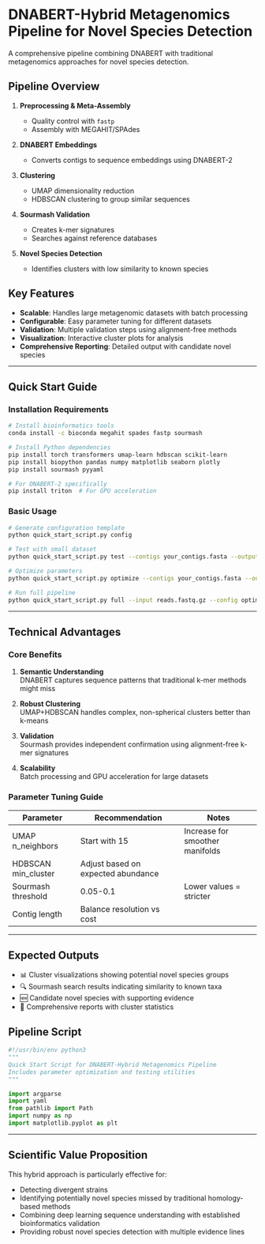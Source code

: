 # DNABERT-Hybrid Metagenomics Pipeline for Novel Species Detection

A comprehensive pipeline combining DNABERT with traditional metagenomics approaches for novel species detection.

## Pipeline Overview

1. **Preprocessing & Meta-Assembly**
   - Quality control with `fastp`
   - Assembly with MEGAHIT/SPAdes

2. **DNABERT Embeddings**
   - Converts contigs to sequence embeddings using DNABERT-2

3. **Clustering**
   - UMAP dimensionality reduction
   - HDBSCAN clustering to group similar sequences

4. **Sourmash Validation**
   - Creates k-mer signatures
   - Searches against reference databases

5. **Novel Species Detection**
   - Identifies clusters with low similarity to known species

## Key Features

- **Scalable**: Handles large metagenomic datasets with batch processing
- **Configurable**: Easy parameter tuning for different datasets
- **Validation**: Multiple validation steps using alignment-free methods
- **Visualization**: Interactive cluster plots for analysis
- **Comprehensive Reporting**: Detailed output with candidate novel species

---

## Quick Start Guide

### Installation Requirements

```bash
# Install bioinformatics tools
conda install -c bioconda megahit spades fastp sourmash

# Install Python dependencies
pip install torch transformers umap-learn hdbscan scikit-learn
pip install biopython pandas numpy matplotlib seaborn plotly
pip install sourmash pyyaml

# For DNABERT-2 specifically
pip install triton  # For GPU acceleration
```

### Basic Usage

```bash
# Generate configuration template
python quick_start_script.py config

# Test with small dataset
python quick_start_script.py test --contigs your_contigs.fasta --output test_run

# Optimize parameters
python quick_start_script.py optimize --contigs your_contigs.fasta --output optimization

# Run full pipeline
python quick_start_script.py full --input reads.fastq.gz --config optimized_config.yaml --database sourmash_db.sbt.zip
```

---

## Technical Advantages

### Core Benefits

1. **Semantic Understanding**  
   DNABERT captures sequence patterns that traditional k-mer methods might miss

2. **Robust Clustering**  
   UMAP+HDBSCAN handles complex, non-spherical clusters better than k-means

3. **Validation**  
   Sourmash provides independent confirmation using alignment-free k-mer signatures

4. **Scalability**  
   Batch processing and GPU acceleration for large datasets

### Parameter Tuning Guide

| Parameter            | Recommendation                     | Notes                          |
|----------------------|------------------------------------|--------------------------------|
| UMAP n_neighbors     | Start with 15                      | Increase for smoother manifolds|
| HDBSCAN min_cluster  | Adjust based on expected abundance |                                |
| Sourmash threshold   | 0.05-0.1                           | Lower values = stricter        |
| Contig length        | Balance resolution vs cost         |                                |

---

## Expected Outputs

- 📊 Cluster visualizations showing potential novel species groups
- 🔍 Sourmash search results indicating similarity to known taxa
- 🆕 Candidate novel species with supporting evidence
- 📝 Comprehensive reports with cluster statistics

## Pipeline Script

```python
#!/usr/bin/env python3
"""
Quick Start Script for DNABERT-Hybrid Metagenomics Pipeline
Includes parameter optimization and testing utilities
"""

import argparse
import yaml
from pathlib import Path
import numpy as np
import matplotlib.pyplot as plt
```

---

## Scientific Value Proposition

This hybrid approach is particularly effective for:

- Detecting divergent strains
- Identifying potentially novel species missed by traditional homology-based methods
- Combining deep learning sequence understanding with established bioinformatics validation
- Providing robust novel species detection with multiple evidence lines
```
